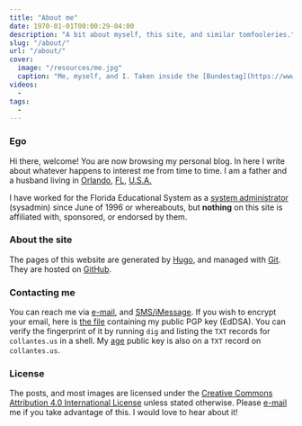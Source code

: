 ```yaml
---
title: "About me"
date: 1970-01-01T00:00:29-04:00
description: "A bit about myself, this site, and similar tomfooleries."
slug: "/about/"
url: "/about/"
cover:
  image: "/resources/me.jpg"
  caption: "Me, myself, and I. Taken inside the [Bundestag](https://www.bundestag.de/en/ 'Deutscher Bundestag') dome."
videos:
  - 
tags:
  - 
---
```

### Ego

Hi there, welcome! You are now browsing my personal blog. In here I write about whatever happens to interest me from time to time. I am a father and a husband living in [Orlando](https://en.wikipedia.org/wiki/Orlando,_Florida), [FL](https://en.wikipedia.org/wiki/Florida), [U.S.A.](https://en.wikipedia.org/wiki/United_States)

I have worked for the Florida Educational System as a [system administrator][21] (sysadmin) since June of 1996 or whereabouts, but **nothing** on this site is affiliated with, sponsored, or endorsed by them.

### About the site

The pages of this website are generated by [Hugo](https://gohugo.io/), and managed with [Git][9]. They are hosted on [GitHub](https://github.com/).

### Contacting me

You can reach me via [e-mail][11], and [SMS/iMessage][16]. If you wish to encrypt your email, here is [the file](/resources/dc_key.asc) containing my public PGP key (EdDSA). You can verify the fingerprint of it by running ```dig``` and listing the ```TXT``` records for ```collantes.us``` in a shell. My [age](https://github.com/FiloSottile/age) public key is also on a ```TXT``` record on ```collantes.us```.

### License

The posts, and most images are licensed under the [Creative Commons Attribution 4.0 International License][12] unless stated otherwise. Please [e-mail][4] me if you take advantage of this. I would love to hear about it!

[4]: mailto:david@collantes.us
[8]: http://www.apple.com/imac/
[9]: https://git-scm.com/
[10]: http://www.apple.com/
[11]: mailto:david@collantes.us
[12]: http://creativecommons.org/licenses/by/4.0/
[13]: http://www.apple.com/macos/
[16]: sms:1-407-484-7171
[21]: http://en.wikipedia.org/wiki/System_administrator